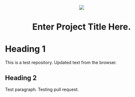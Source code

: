 <div class="header"align="center">
<img src="https://www.microchip.com/ResourcePackages/Microchip/assets/dist/images/logo.png"/> 
 <h1>Enter Project Title Here.</h1>
 </div>
 
# Heading 1
This is a test repository. Updated text from the browser.

## Heading 2
Test paragraph. Testing pull request.
